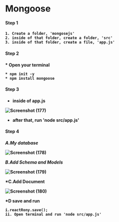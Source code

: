 # Mongoose

<h4> Step 1 <h4>

```
1. Create a folder, 'mongosejs'
2. inside of that folder, create a folder, 'src'
3. inside of that folder, create a file, 'app.js'
```


<h4> Step 2 <h4>
* Open your terminal

```
* npm init -y
* npm install mongoose
```

<h4> Step 3 <h4>

* inside of app.js

![Screenshot (177)](https://user-images.githubusercontent.com/91152839/214048675-d7688d2b-8229-48f5-a1e7-451c48b83778.png)

* after that, run 'node src/app.js'
  
  
<h4> Step 4 <h4>

*A.My database*

![Screenshot (178)](https://user-images.githubusercontent.com/91152839/214057232-77a0156c-5496-4d7d-9739-819395351084.png)
  
*B.Add Schema and Models*
  
![Screenshot (179)](https://user-images.githubusercontent.com/91152839/214060859-f8b3abab-03c8-4f8e-8222-6db990a341a7.png)

*C.Add Document

![Screenshot (180)](https://user-images.githubusercontent.com/91152839/214065148-a86b4555-0306-4d44-9205-a91b3d907941.png)
  
*D save and run

```
i.reactRony.save();
ii. Open terminal and run 'node src/app.js'
  
```

